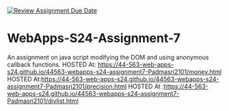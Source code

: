 [![Review Assignment Due Date](https://classroom.github.com/assets/deadline-readme-button-24ddc0f5d75046c5622901739e7c5dd533143b0c8e959d652212380cedb1ea36.svg)](https://classroom.github.com/a/cdqffI9o)
# WebApps-S24-Assignment-7
An assignment on java script modifying the DOM and using anonymous callback functions.
HOSTED At: https://44-563-web-apps-s24.github.io/44563-webapps-s24-assignment7-Padmasri2101/money.html
HOSTED At:https://44-563-web-apps-s24.github.io/44563-webapps-s24-assignment7-Padmasri2101/precision.html
HOSTED At :https://44-563-web-apps-s24.github.io/44563-webapps-s24-assignment7-Padmasri2101/divlist.html